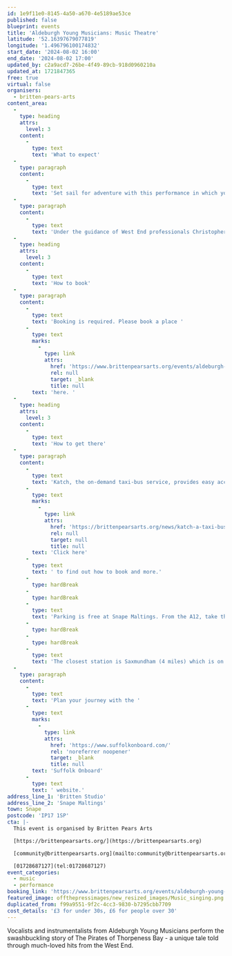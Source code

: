 ```yaml
---
id: 1e9f11e0-8145-4a50-a670-4e5189ae53ce
published: false
blueprint: events
title: 'Aldeburgh Young Musicians: Music Theatre'
latitude: '52.16397679077819'
longitude: '1.496796100174832'
start_date: '2024-08-02 16:00'
end_date: '2024-08-02 17:00'
updated_by: c2a9acd7-26be-4f49-89cb-918d0960210a
updated_at: 1721847365
free: true
virtual: false
organisers:
  - britten-pears-arts
content_area:
  -
    type: heading
    attrs:
      level: 3
    content:
      -
        type: text
        text: 'What to expect'
  -
    type: paragraph
    content:
      -
        type: text
        text: 'Set sail for adventure with this performance in which you can expect to hear a combination of music-theatre classics alongside AYM’s signature creative re-inventions.'
  -
    type: paragraph
    content:
      -
        type: text
        text: 'Under the guidance of West End professionals Christopher Augustine, Becca Toft, Emma Bassett, and Jonny Gibson, in the week’s course the young artists have gained insight into the skills and nuances of music-theatre musicians’ working lives.'
  -
    type: heading
    attrs:
      level: 3
    content:
      -
        type: text
        text: 'How to book'
  -
    type: paragraph
    content:
      -
        type: text
        text: 'Booking is required. Please book a place '
      -
        type: text
        marks:
          -
            type: link
            attrs:
              href: 'https://www.brittenpearsarts.org/events/aldeburgh-young-musicians-musical-theatre'
              rel: null
              target: _blank
              title: null
        text: 'here. '
  -
    type: heading
    attrs:
      level: 3
    content:
      -
        type: text
        text: 'How to get there'
  -
    type: paragraph
    content:
      -
        type: text
        text: 'Katch, the on-demand taxi-bus service, provides easy access to Snape Maltings, connecting it to the towns of Framlingham, Parham, Hacheston, Wickham Market, Wickham Market Railway Station at Campsea Ashe, and Tunstall. '
      -
        type: text
        marks:
          -
            type: link
            attrs:
              href: 'https://brittenpearsarts.org/news/katch-a-taxi-bus-to-snape-maltings'
              rel: null
              target: null
              title: null
        text: 'Click here'
      -
        type: text
        text: ' to find out how to book and more.'
      -
        type: hardBreak
      -
        type: hardBreak
      -
        type: text
        text: 'Parking is free at Snape Maltings. From the A12, take the A1094 signposted towards Snape Maltings. Turn right at Snape Church onto the B1069, then continue through the village of Snape before turning left into Snape Maltings (postcode IP17 1SP).'
      -
        type: hardBreak
      -
        type: hardBreak
      -
        type: text
        text: 'The closest station is Saxmundham (4 miles) which is on the East Suffolk Ipswich – Lowestoft train line. Wickham Market station (6 miles) is located in Campsea Ash on the same line.'
  -
    type: paragraph
    content:
      -
        type: text
        text: 'Plan your journey with the '
      -
        type: text
        marks:
          -
            type: link
            attrs:
              href: 'https://www.suffolkonboard.com/'
              rel: 'noreferrer noopener'
              target: _blank
              title: null
        text: 'Suffolk Onboard'
      -
        type: text
        text: ' website.'
address_line_1: 'Britten Studio'
address_line_2: 'Snape Maltings'
town: Snape
postcode: 'IP17 1SP'
cta: |-
  This event is organised by Britten Pears Arts

  [https://brittenpearsarts.org/](https://brittenpearsarts.org)

  [community@brittenpearsarts.org](mailto:community@brittenpearsarts.org)

  [01728687127](tel:01728687127)
event_categories:
  - music
  - performance
booking_link: 'https://www.brittenpearsarts.org/events/aldeburgh-young-musicians-musical-theatre'
featured_image: offthepressimages/new_resized_images/Music_singing.png
duplicated_from: f99a9551-9f2c-4cc3-9830-b7295cbb7709
cost_details: '£3 for under 30s, £6 for people over 30'
---
```

Vocalists and instrumentalists from Aldeburgh Young Musicians perform the swashbuckling story of The Pirates of Thorpeness Bay - a unique tale told through much-loved hits from the West End.